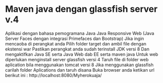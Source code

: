 # Maven java dengan glassfish server v.4
Aplikasi dengan bahasa pemogramana Java
Java Responsive Web (Java Server Faces dengan integrasi Primefaces dan Bootstrap)
Jika ingin mencaoba di perangkat anda 
Pilih folder target dan ambil file dengan ekstensi war
Pastikan perangkat anda sudah terinstall JDK versi 8
Dan mengaktifkan Java SE serta Java Web dab EE serta maven java
Untuk web diperlukan menginstall server glassfish versi 4
Taruh file di folder web aplication bila menggunakan tomcat versi 8
Jika menggunakan glassfish carilah folder Aplications dan taruh disana
Buka browser anda ketikan url berikut ini : http://localhost:8080/Myherokuaja/
